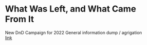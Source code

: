 # What Was Left, and What Came From It
New DnD Campaign for 2022
General information dump / agrigation  
[link](https://kiecphrase.github.io/whatWasLeft/webpages/homepage.html)
